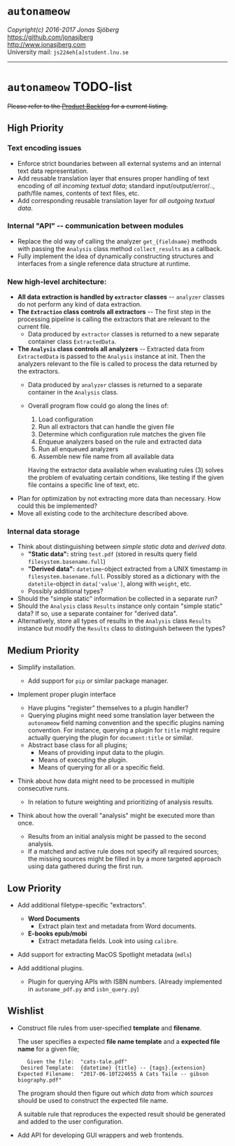 `autonameow`
============
*Copyright(c) 2016-2017 Jonas Sjöberg*  
<https://github.com/jonasjberg>  
<http://www.jonasjberg.com>  
University mail: `js224eh[a]student.lnu.se`  

--------------------------------------------------------------------------------

`autonameow` TODO-list
======================

~~Please refer to the [Product
Backlog](https://github.com/1dv430/js224eh-project/wiki/backlog) for a current
listing.~~


High Priority
-------------

### Text encoding issues

* Enforce strict boundaries between all external systems and an internal text
  data representation.
* Add reusable translation layer that ensures proper handling of text encoding
  of *all incoming textual data*; standard input/output/error/.., path/file
  names, contents of text files, etc.
* Add corresponding reusable translation layer for *all outgoing textual data*.

### Internal "API" -- communication between modules

* Replace the old way of calling the analyzer `get_{fieldname}` methods
  with passing the `Analysis` class method `collect_results` as a callback.
* Fully implement the idea of dynamically constructing structures and
  interfaces from a single reference data structure at runtime.

### New high-level architecture:

* __All data extraction is handled by `extractor` classes__ --
  `analyzer` classes do not perform any kind of data extraction.
* __The `Extraction` class controls all extractors__ --
  The first step in the processing pipeline is calling the extractors that are
  relevant to the current file.
    * Data produced by `extractor` classes is returned to a new separate
      container class `ExtractedData`.
* __The `Analysis` class controls all analyzers__ --
  Extracted data from `ExtractedData` is passed to the `Analysis` instance at
  init.  Then the analyzers relevant to the file is called to process the data
  returned by the extractors.
    * Data produced by `analyzer` classes is returned to a separate
      container in the `Analysis` class.
    * Overall program flow could go along the lines of:
        1. Load configuration
        2. Run all extractors that can handle the given file
        3. Determine which configuration rule matches the given file
        4. Enqueue analyzers based on the rule and extracted data
        5. Run all enqueued analyzers
        6. Assemble new file name from all available data

        Having the extractor data available when evaluating rules (3) solves
        the problem of evaluating certain conditions, like testing if the
        given file contains a specific line of text, etc.
* Plan for optimization by not extracting more data than necessary.
  How could this be implemented?
* Move all existing code to the architecture described above.

### Internal data storage

* Think about distinguishing between *simple static data* and *derived data*.
    * __"Static data":__ string `test.pdf`
      (stored in results query field `filesystem.basename.full`)
    * __"Derived data":__ `datetime`-object extracted from a UNIX timestamp
      in `filesystem.basename.full`. Possibly stored as a dictionary with
      the `datetile`-object in `data['value']`, along with `weight`, etc.
    * Possibly additional types?
* Should the "simple static" information be collected in a separate run?
* Should the `Analysis` class `Results` instance only contain "simple static"
  data? If so, use a separate container for "derived data".
* Alternatively, store all types of results in the `Analysis` class `Results`
  instance but modify the `Results` class to distinguish between the types?


Medium Priority
---------------

* Simplify installation.
    * Add support for `pip` or similar package manager.

* Implement proper plugin interface
    * Have plugins "register" themselves to a plugin handler?
    * Querying plugins might need some translation layer between the
      `autonameow` field naming convention and the specific plugins naming
      convention. For instance, querying a plugin for `title` might require
      actually querying the plugin for `document:title` or similar.
    * Abstract base class for all plugins;
        * Means of providing input data to the plugin.
        * Means of executing the plugin.
        * Means of querying for all or a specific field.

* Think about how data might need to be processed in multiple consecutive runs.
    * In relation to future weighting and prioritizing of analysis results.

* Think about how the overall "analysis" might be executed more than once.
    * Results from an initial analysis might be passed to the second analysis.
    * If a matched and active rule does not specify all required sources; the
      missing sources might be filled in by a more targeted approach using data
      gathered during the first run.



Low Priority
------------

* Add additional filetype-specific "extractors".
    * __Word Documents__
        * Extract plain text and metadata from Word documents.
    * __E-books epub/mobi__
        * Extract metadata fields. Look into using `calibre`.

* Add support for extracting MacOS Spotlight metadata (`mdls`)

* Add additional plugins.
    * Plugin for querying APIs with ISBN numbers.
      (Already implemented in `autoname_pdf.py` and `isbn_query.py`)


Wishlist
--------

* Construct file rules from user-specified __template__ and __filename__.

    The user specifies a expected __file name template__ and
    a __expected file name__ for a given file;

    ```
       Given the file:  "cats-tale.pdf"
     Desired Template:  {datetime} {title} -- {tags}.{extension}
    Expected Filename:  "2017-06-10T224655 A Cats Taile -- gibson biography.pdf"
    ```

    The program should then figure out *which data* from *which sources*
    should be used to construct the expected file name.

    A suitable rule that reproduces the expected result should be generated
    and added to the user configuration.

* Add API for developing GUI wrappers and web frontends.
